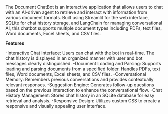 The Document ChatBot is an interactive application that allows users to chat with an AI-driven agent to retrieve and interact with information from various document formats.
Built using Streamlit for the web interface, SQLite for chat history storage, and LangChain for managing conversational AI, this chatbot supports multiple document types including PDFs,
text files, Word documents, Excel sheets, and CSV files.

**Features**

-Interactive Chat Interface: Users can chat with the bot in real-time. The chat history is displayed in an organized manner with user and bot messages clearly distinguished.
-Document Loading and Parsing: Supports loading and parsing documents from a specified folder. Handles PDFs, text files, Word documents, Excel sheets, and CSV files.
-Conversational Memory: Remembers previous conversations and provides contextually relevant responses.
-Suggestion Engine: Generates follow-up questions based on the previous interaction to enhance the conversational flow.
-Chat History Management: Stores chat history in an SQLite database for easy retrieval and analysis.
-Responsive Design: Utilizes custom CSS to create a responsive and visually appealing user interface.
